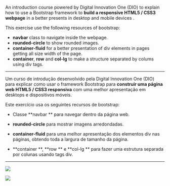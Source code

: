 An introduction course powered by Digital Innovation One (DIO) to explain how to use a Bootstrap framework to **build a responsive HTML5 / CSS3 webpage** in a better presents in desktop and mobile devices .

This exercise use the following resources of bootstrap:

* **navbar** class to navigate inside the webpage.
* **rounded-circle** to show rounded images.
* **container-fluid** for a better presentation of div elements in pages getting all size width of the page.
* **container**, **row** and **col-lg** to make a structure separated by colums using div tags.

---------------------------------

Um curso de introdução desenvolvido pela Digital Innovation One (DIO) para explicar como usar o framework Bootstrap para **construir uma página web HTML5 / CSS3 responsiva** com uma melhor apresentação em desktops e dispositivos móveis. 

Este exercício usa os seguintes recursos de bootstrap: 

* Classe **navbar ** para navegar dentro da página web. 

* **rounded-circle** para mostrar imagens arredondadas. 
* **container-fluid** para uma melhor apresentação dos elementos div nas páginas, obtendo toda a largura de tamanho da página.  
* **container **, **row ** e **col-lg ** para fazer uma estrutura separada por colunas usando tags div. 

-----------------------------



![](C:\Users\leandro.ramos\OneDrive\STUDY\HTML-CSS\Bootstrap_DioCourse\img\init.png)

![](C:\Users\leandro.ramos\OneDrive\STUDY\HTML-CSS\Bootstrap_DioCourse\img\end.png)